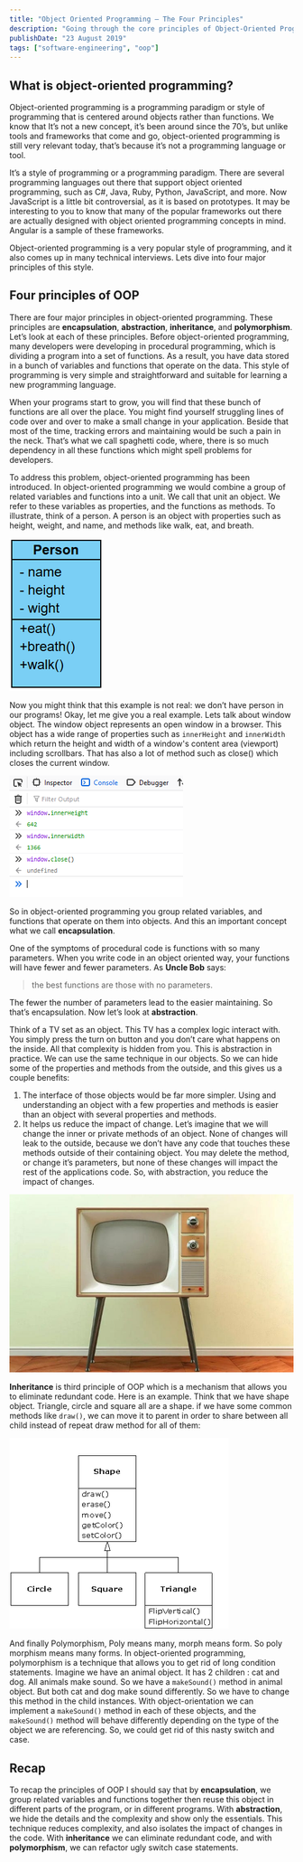 ```yaml
---
title: "Object Oriented Programming — The Four Principles"
description: "Going through the core principles of Object-Oriented Programming—encapsulation, inheritance, polymorphism, and abstraction."
publishDate: "23 August 2019"
tags: ["software-engineering", "oop"]
---
```


## What is object-oriented programming?

Object-oriented programming is a programming paradigm or style of programming that is centered around objects rather than functions. We know that It’s not a new concept, it’s been around since the 70’s, but unlike tools and frameworks that come and go, object-oriented programming is still very relevant today, that’s because it’s not a programming language or tool.

It’s a style of programming or a programming paradigm. There are several programming languages out there that support object oriented programming, such as C#, Java, Ruby, Python, JavaScript, and more. Now JavaScript is a little bit controversial, as it is based on prototypes. It may be interesting to you to know that many of the popular frameworks out there are actually designed with object oriented programming concepts in mind. Angular is a sample of these frameworks.

Object-oriented programming is a very popular style of programming, and it also comes up in many technical interviews. Lets dive into four major principles of this style.

## Four principles of OOP

There are four major principles in object-oriented programming. These principles are **encapsulation**, **abstraction**, **inheritance**, and **polymorphism**. Let’s look at each of these principles. Before object-oriented programming, many developers were developing in procedural programming, which is dividing a program into a set of functions. As a result, you have data stored in a bunch of variables and functions that operate on the data. This style of programming is very simple and straightforward and suitable for learning a new programming language.

When your programs start to grow, you will find that these bunch of functions are all over the place. You might find yourself struggling lines of code over and over to make a small change in your application. Beside that most of the time, tracking errors and maintaining would be such a pain in the neck. That’s what we call spaghetti code, where, there is so much dependency in all these functions which might spell problems for developers.

To address this problem, object-oriented programming has been introduced. In object-oriented programming we would combine a group of related variables and functions into a unit. We call that unit an object. We refer to these variables as properties, and the functions as methods. To illustrate, think of a person. A person is an object with properties such as height, weight, and name, and methods like walk, eat, and breath.

![Person Object](./01.png)

Now you might think that this example is not real: we don’t have person in our programs! Okay, let me give you a real example. Lets talk about window object. The window object represents an open window in a browser. This object has a wide range of properties such as `innerHeight` and `innerWidth` which return the height and width of a window's content area (viewport) including scrollbars. That has also a lot of method such as close() which closes the current window.

![Window Object](./02.png)

So in object-oriented programming you group related variables, and functions that operate on them into objects. And this an important concept what we call **encapsulation**.

One of the symptoms of procedural code is functions with so many parameters. When you write code in an object oriented way, your functions will have fewer and fewer parameters. As **Uncle Bob** says:

> the best functions are those with no parameters.

The fewer the number of parameters lead to the easier maintaining. So that’s encapsulation. Now let’s look at **abstraction**.

Think of a TV set as an object. This TV has a complex logic interact with. You simply press the turn on button and you don’t care what happens on the inside. All that complexity is hidden from you. This is abstraction in practice. We can use the same technique in our objects. So we can hide some of the properties and methods from the outside, and this gives us a couple benefits:

1. The interface of those objects would be far more simpler. Using and understanding an object with a few properties and methods is easier than an object with several properties and methods.
2. It helps us reduce the impact of change. Let’s imagine that we will change the inner or private methods of an object. None of changes will leak to the outside, because we don’t have any code that touches these methods outside of their containing object. You may delete the method, or change it’s parameters, but none of these changes will impact the rest of the applications code. So, with abstraction, you reduce the impact of changes.

![TV](./03.jpg)

**Inheritance** is third principle of OOP which is a mechanism that allows you to eliminate redundant code. Here is an example. Think that we have shape object. Triangle, circle and square all are a shape. if we have some common methods like `draw()`, we can move it to parent in order to share between all child instead of repeat draw method for all of them:

![Shape Inheritance](./04.png)

And finally Polymorphism, Poly means many, morph means form. So poly morphism means many forms. In object-oriented programming, polymorphism is a technique that allows you to get rid of long condition statements. Imagine we have an animal object. It has 2 children : cat and dog. All animals make sound. So we have a `makeSound()` method in animal object. But both cat and dog make sound differently. So we have to change this method in the child instances. With object-orientation we can implement a `makeSound()` method in each of these objects, and the `makeSound()` method will behave differently depending on the type of the object we are referencing. So, we could get rid of this nasty switch and case.

## Recap

To recap the principles of OOP I should say that by **encapsulation**, we group related variables and functions together then reuse this object in different parts of the program, or in different programs. With **abstraction**, we hide the details and the complexity and show only the essentials. This technique reduces complexity, and also isolates the impact of changes in the code. With **inheritance** we can eliminate redundant code, and with **polymorphism**, we can refactor ugly switch case statements.
